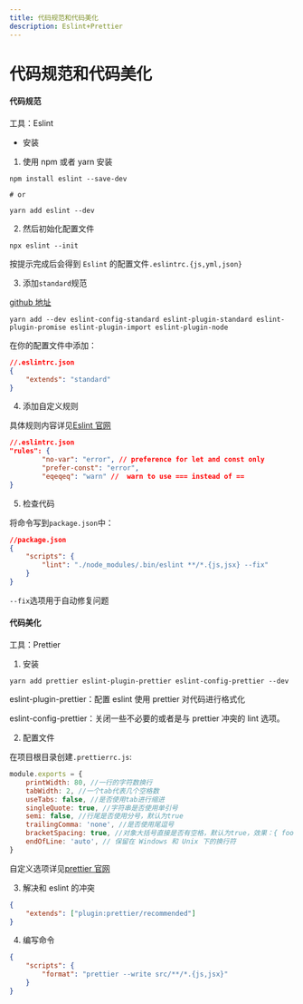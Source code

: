 ```yaml
---
title: 代码规范和代码美化
description: Eslint+Prettier
---
```


# 代码规范和代码美化

#### 代码规范

工具：Eslint

- 安装

1. 使用 npm 或者 yarn 安装

```
npm install eslint --save-dev

# or

yarn add eslint --dev
```

2. 然后初始化配置文件

```
npx eslint --init
```

按提示完成后会得到 `Eslint` 的配置文件`.eslintrc.{js,yml,json}`

3. 添加`standard`规范

[github 地址](https://github.com/standard/eslint-config-standard)

```
yarn add --dev eslint-config-standard eslint-plugin-standard eslint-plugin-promise eslint-plugin-import eslint-plugin-node
```

在你的配置文件中添加：

```json
//.eslintrc.json
{
	"extends": "standard"
}
```

4. 添加自定义规则

具体规则内容详见[Eslint 官网](https://eslint.org/docs/rules/)

```json
//.eslintrc.json
"rules": {
		"no-var": "error", // preference for let and const only
		"prefer-const": "error",
		"eqeqeq": "warn" //  warn to use === instead of ==
}
```

5. 检查代码

将命令写到`package.json`中：

```json
//package.json
{
	"scripts": {
		"lint": "./node_modules/.bin/eslint **/*.{js,jsx} --fix"
	}
}
```

`--fix`选项用于自动修复问题

#### 代码美化

工具：Prettier

1. 安装

```
yarn add prettier eslint-plugin-prettier eslint-config-prettier --dev
```

eslint-plugin-prettier：配置 eslint 使用 prettier 对代码进行格式化

eslint-config-prettier：关闭一些不必要的或者是与 prettier 冲突的 lint 选项。

2. 配置文件

在项目根目录创建`.prettierrc.js`:

```js
module.exports = {
	printWidth: 80, //一行的字符数换行
	tabWidth: 2, //一个tab代表几个空格数
	useTabs: false, //是否使用tab进行缩进
	singleQuote: true, //字符串是否使用单引号
	semi: false, //行尾是否使用分号，默认为true
	trailingComma: 'none', //是否使用尾逗号
	bracketSpacing: true, //对象大括号直接是否有空格，默认为true，效果：{ foo: bar }
	endOfLine: 'auto', // 保留在 Windows 和 Unix 下的换行符
}
```

自定义选项详见[prettier 官网](https://prettier.io/docs/en/options.html)

3. 解决和 eslint 的冲突

```json
{
	"extends": ["plugin:prettier/recommended"]
}
```

4. 编写命令

```json
{
	"scripts": {
		"format": "prettier --write src/**/*.{js,jsx}"
	}
}
```
